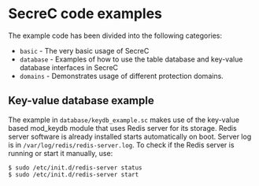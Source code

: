 # SecreC code examples

The example code has been divided into the following categories:

* `basic` - The very basic usage of SecreC
* `database` - Examples of how to use the table database and key-value database interfaces in SecreC
* `domains` - Demonstrates usage of different protection domains.

## Key-value database example

The example in `database/keydb_example.sc` makes use of the key-value based mod_keydb module that uses Redis server for its storage. Redis server software is already installed starts automatically on boot. Server log is in `/var/log/redis/redis-server.log`.
To check if the Redis server is running or start it manually, use:

```
$ sudo /etc/init.d/redis-server status
$ sudo /etc/init.d/redis-server start
```
